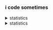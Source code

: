 ### i code sometimes

<details><summary>statistics</summary><p align="left"><a href="https://github.com/3xq"><img align="left"src="https://github-readme-stats.vercel.app/api?username=3xq&show_icons=true&theme=dark"/>
  <img align="left" src="https://github-readme-stats.vercel.app/api/top-langs/?username=3xq&layout=compact&theme=dark&langs_count=10"/></a></p></details>


<details><summary>statistics</summary>
<p align="center">
  <a href="https://github.com/wervlad">
    <img src="http://github-profile-summary-cards.vercel.app/api/cards/profile-details?username=3xq&theme=transparent" />
  </a>
  <a href="https://github.com/wervlad">
    <img src="https://github-readme-streak-stats.herokuapp.com/?user=3xq&hide_border=true&card_width=338&theme=transparent" />
  </a>
  <a href="https://github.com/wervlad">
    <img src="http://github-profile-summary-cards.vercel.app/api/cards/stats?username=3xq&theme=transparent" />
  </a>
  <a href="https://github.com/wervlad">
    <img src="https://github-readme-stats.vercel.app/api/top-langs/?username=3xq&langs_count=10&exclude_repo=&hide=jupyter%20notebook,vim%20script,cmake,makefile,batchfile,emacs%20lisp,css,html&layout=default&card_width=699&hide_border=true&theme=transparent" />
  </a>
</p>
</details>
